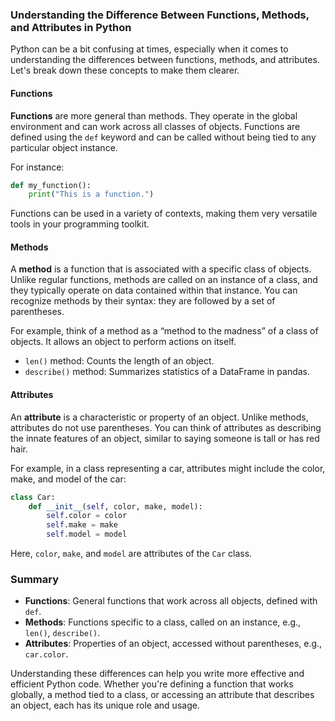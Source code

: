 ### Understanding the Difference Between Functions, Methods, and Attributes in Python

Python can be a bit confusing at times, especially when it comes to understanding the differences between functions, methods, and attributes. Let's break down these concepts to make them clearer.

#### Functions

**Functions** are more general than methods. They operate in the global environment and can work across all classes of objects. Functions are defined using the `def` keyword and can be called without being tied to any particular object instance.

For instance:
```python
def my_function():
    print("This is a function.")
```
Functions can be used in a variety of contexts, making them very versatile tools in your programming toolkit.

#### Methods

A **method** is a function that is associated with a specific class of objects. Unlike regular functions, methods are called on an instance of a class, and they typically operate on data contained within that instance. You can recognize methods by their syntax: they are followed by a set of parentheses.

For example, think of a method as a “method to the madness” of a class of objects. It allows an object to perform actions on itself.

- `len()` method: Counts the length of an object.
- `describe()` method: Summarizes statistics of a DataFrame in pandas.

#### Attributes

An **attribute** is a characteristic or property of an object. Unlike methods, attributes do not use parentheses. You can think of attributes as describing the innate features of an object, similar to saying someone is tall or has red hair.

For example, in a class representing a car, attributes might include the color, make, and model of the car:
```python
class Car:
    def __init__(self, color, make, model):
        self.color = color
        self.make = make
        self.model = model
```
Here, `color`, `make`, and `model` are attributes of the `Car` class.

### Summary

- **Functions**: General functions that work across all objects, defined with `def`.
- **Methods**: Functions specific to a class, called on an instance, e.g., `len()`, `describe()`.
- **Attributes**: Properties of an object, accessed without parentheses, e.g., `car.color`.

Understanding these differences can help you write more effective and efficient Python code. Whether you're defining a function that works globally, a method tied to a class, or accessing an attribute that describes an object, each has its unique role and usage.
